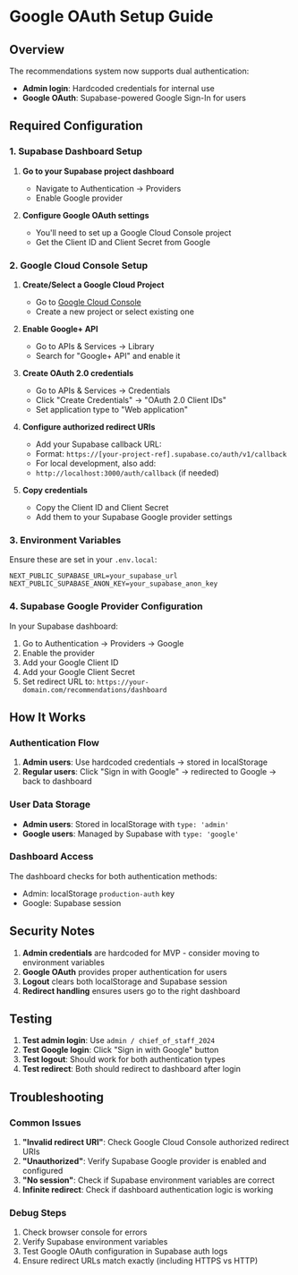 # Google OAuth Setup Guide

## Overview
The recommendations system now supports dual authentication:
- **Admin login**: Hardcoded credentials for internal use
- **Google OAuth**: Supabase-powered Google Sign-In for users

## Required Configuration

### 1. Supabase Dashboard Setup

1. **Go to your Supabase project dashboard**
   - Navigate to Authentication → Providers
   - Enable Google provider

2. **Configure Google OAuth settings**
   - You'll need to set up a Google Cloud Console project
   - Get the Client ID and Client Secret from Google

### 2. Google Cloud Console Setup

1. **Create/Select a Google Cloud Project**
   - Go to [Google Cloud Console](https://console.cloud.google.com/)
   - Create a new project or select existing one

2. **Enable Google+ API**
   - Go to APIs & Services → Library
   - Search for "Google+ API" and enable it

3. **Create OAuth 2.0 credentials**
   - Go to APIs & Services → Credentials
   - Click "Create Credentials" → "OAuth 2.0 Client IDs"
   - Set application type to "Web application"

4. **Configure authorized redirect URIs**
   - Add your Supabase callback URL:
   - Format: `https://[your-project-ref].supabase.co/auth/v1/callback`
   - For local development, also add:
   - `http://localhost:3000/auth/callback` (if needed)

5. **Copy credentials**
   - Copy the Client ID and Client Secret
   - Add them to your Supabase Google provider settings

### 3. Environment Variables

Ensure these are set in your `.env.local`:
```env
NEXT_PUBLIC_SUPABASE_URL=your_supabase_url
NEXT_PUBLIC_SUPABASE_ANON_KEY=your_supabase_anon_key
```

### 4. Supabase Google Provider Configuration

In your Supabase dashboard:
1. Go to Authentication → Providers → Google
2. Enable the provider
3. Add your Google Client ID
4. Add your Google Client Secret
5. Set redirect URL to: `https://your-domain.com/recommendations/dashboard`

## How It Works

### Authentication Flow
1. **Admin users**: Use hardcoded credentials → stored in localStorage
2. **Regular users**: Click "Sign in with Google" → redirected to Google → back to dashboard

### User Data Storage
- **Admin users**: Stored in localStorage with `type: 'admin'`
- **Google users**: Managed by Supabase with `type: 'google'`

### Dashboard Access
The dashboard checks for both authentication methods:
- Admin: localStorage `production-auth` key
- Google: Supabase session

## Security Notes

1. **Admin credentials** are hardcoded for MVP - consider moving to environment variables
2. **Google OAuth** provides proper authentication for users
3. **Logout** clears both localStorage and Supabase session
4. **Redirect handling** ensures users go to the right dashboard

## Testing

1. **Test admin login**: Use `admin / chief_of_staff_2024`
2. **Test Google login**: Click "Sign in with Google" button
3. **Test logout**: Should work for both authentication types
4. **Test redirect**: Both should redirect to dashboard after login

## Troubleshooting

### Common Issues
1. **"Invalid redirect URI"**: Check Google Cloud Console authorized redirect URIs
2. **"Unauthorized"**: Verify Supabase Google provider is enabled and configured
3. **"No session"**: Check if Supabase environment variables are correct
4. **Infinite redirect**: Check if dashboard authentication logic is working

### Debug Steps
1. Check browser console for errors
2. Verify Supabase environment variables
3. Test Google OAuth configuration in Supabase auth logs
4. Ensure redirect URLs match exactly (including HTTPS vs HTTP)
